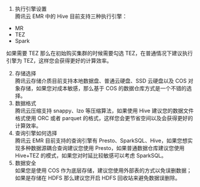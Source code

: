 1. 执行引擎设置  
腾讯云 EMR 中的 Hive 目前支持三种执行引擎：
 - MR
 - TEZ
 - Spark

 如果需要 TEZ 那么在初始购买集群的时候需要勾选 TEZ，在普通情况下建议执行引擎为 TEZ，这样您会获得更好的计算效率。

2. 存储选择  
腾讯云存储介质目前支持本地数据盘、普通云硬盘、SSD 云硬盘以及 COS 对象存储，如果您对成本敏感，那么基于 COS 的数据仓库方式是一个不错的选择。
3. 数据格式  
腾讯云压缩支持 snappy、lzo 等压缩算法，如果使用 Hive 建议您的数据文件格式使用 ORC 或者 parquet 的格式，这样您会更节省空间以及会获得更好的计算效率。
4. 查询引擎如何选择  
腾讯云 EMR 目前支持的查询引擎有 Presto、SparkSQL、Hive，如果您想实现多种数据源耦合查询建议您使用 Presto，如果普通数据仓库建议您使用 Hive+TEZ 的模式，如果您对时延比较敏感可以考虑 SparkSQL。
5. 数据安全  
如果您是使用 COS 作为底层存储，建议您使用外部表的方式以免误删数据；如果是存储在 HDFS 那么建议您开启 HDFS 回收站来避免数据误删除。
